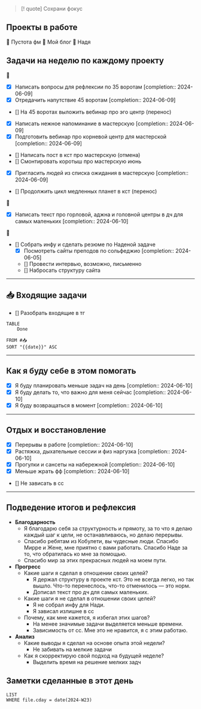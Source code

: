 > [! quote] Сохрани фокус
> 
## Проекты в работе
🔴 Пустота фм
🔴 Мой блог
🔴 Надя

## Задачи на неделю по каждому проекту
🔴
- [x] Написать вопросы для рефлексии по 35 воротам  [completion:: 2024-06-09]
- [x] Отредачить напутствие 45 воротам  [completion:: 2024-06-09]
- [] На 45 воротах выложить вебинар про эго центр (перенос)
- [x] Написать нежное напоминание в мастерскую  [completion:: 2024-06-09]
- [x] Подготовить вебинар про корневой центр для мастерской  [completion:: 2024-06-09]
- [] Написать пост в кст про мастерскую (отмена) 
- [] Смонтировать коротыш про мастерскую июнь
- [x] Пригласить людей из списка ожидания в мастерскую  [completion:: 2024-06-09]
- [] Продолжить цикл медленных планет в кст (перенос) 

🔴
- [x] Написать текст про горловой, аджна и головной центры в дч для самых маленьких  [completion:: 2024-06-10]

🔴
- [] Собрать инфу и сделать резюме по Наденой задаче
	- [x] Посмотреть сайты преподов по сольфеджио  [completion:: 2024-06-05]
	- [] Провести интервью, возможно, письменно
	- [] Набросать структуру сайта
---
## 📥 Входящие задачи
- [] Разобрать входящие в тг 



```dataview
TABLE
	Done
	
FROM #📥
SORT "{{date}}" ASC
```
---
## Как я буду себе в этом помогать
- [x] Я буду планировать меньше задач на день  [completion:: 2024-06-10]
- [x] Я буду делать то, что важно для меня сейчас  [completion:: 2024-06-10]
- [x] Я буду возвращаться в момент  [completion:: 2024-06-10]

---
## Отдых и восстановление
- [x] Перерывы в работе  [completion:: 2024-06-10]
- [x] Растяжка, дыхательные сессии и физ наргузка  [completion:: 2024-06-10]
- [x] Прогулки и сансеты на набережной  [completion:: 2024-06-10]
- [x] Меньше жрать фф  [completion:: 2024-06-10]
- [] Не зависать в сс
---
## Подведение итогов и рефлексия
- **Благодарность**
	- Я благодарю себя за структурность и прямоту, за то что я делаю каждый шаг к цели, не останавливаюсь, но делаю перерывы. 
	- Спасибо ребятам из Кобулети, вы чудесные люди. Спасибо Мирре и Жене, мне приятно с вами работать. Спасибо Наде за то, что обратилась ко мне за помощью.
	- Спасибо мир за этих прекрасных людей на моем пути.
- **Прогресс**
	- Какие шаги я сделал в отношении своих целей?
		- Я держал структуру в проекте кст. Это не всегда легко, но так вышло. Что-то перенеслось, что-то отменилось — это норм.
		- Дописал текст про дч для самых маленьких. 
	- Какие шаги я не сделал в отношении своих целей?
		- Я не собрал инфу для Нади. 
		- Я зависал излишне в сс
	- Почему, как мне кажется, я избегал этих шагов?
		- На менее значимые задачи выделяется меньше времени. 
		- Зависимость от сс. Мне это не нравится, я с этим работаю.
- **Анализ**
	- Какие выводы я сделал на основе опыта этой недели?
		- Не забивать на мелкие задачи
	- Как я скорректирую свой подход на будущей неделе?
		- Выделить время на решение мелких задч


## Заметки сделанные в этот день
```dataview
LIST
WHERE file.cday = date(2024-W23)
```
